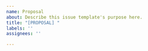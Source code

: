 ```yaml
---
name: Proposal
about: Describe this issue template's purpose here.
title: "[PROPOSAL] "
labels: ''
assignees: ''

---
```



